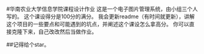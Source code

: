#华南农业大学信息学院课程设计作业
这是一个电子图片管理系统，由小组三个人写的。
这个课设得分是100分的满分。
我会更新readme（有时间就更新），讲解这个项目的一些要点和可能遇到的坑点，并阐述这个课设怎么拿高分。
你可以直接克隆下来，自己改改然后当做作业。

##记得给个star。
